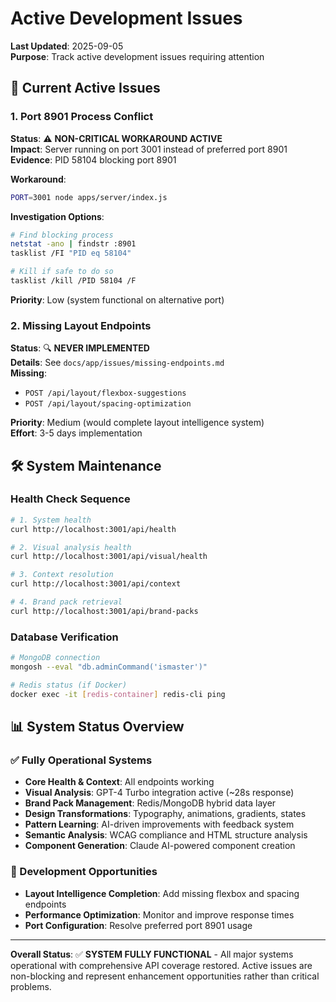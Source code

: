 # Active Development Issues

**Last Updated**: 2025-09-05  
**Purpose**: Track active development issues requiring attention

## 🔧 Current Active Issues

### 1. Port 8901 Process Conflict

**Status**: ⚠️ **NON-CRITICAL WORKAROUND ACTIVE**  
**Impact**: Server running on port 3001 instead of preferred port 8901  
**Evidence**: PID 58104 blocking port 8901

**Workaround**:

```bash
PORT=3001 node apps/server/index.js
```

**Investigation Options**:

```bash
# Find blocking process
netstat -ano | findstr :8901
tasklist /FI "PID eq 58104"

# Kill if safe to do so
tasklist /kill /PID 58104 /F
```

**Priority**: Low (system functional on alternative port)

### 2. Missing Layout Endpoints

**Status**: 🔍 **NEVER IMPLEMENTED**  
**Details**: See `docs/app/issues/missing-endpoints.md`  
**Missing**:

- `POST /api/layout/flexbox-suggestions`
- `POST /api/layout/spacing-optimization`

**Priority**: Medium (would complete layout intelligence system)  
**Effort**: 3-5 days implementation

## 🛠️ System Maintenance

### Health Check Sequence

```bash
# 1. System health
curl http://localhost:3001/api/health

# 2. Visual analysis health
curl http://localhost:3001/api/visual/health

# 3. Context resolution
curl http://localhost:3001/api/context

# 4. Brand pack retrieval
curl http://localhost:3001/api/brand-packs
```

### Database Verification

```bash
# MongoDB connection
mongosh --eval "db.adminCommand('ismaster')"

# Redis status (if Docker)
docker exec -it [redis-container] redis-cli ping
```

## 📊 System Status Overview

### ✅ Fully Operational Systems

- **Core Health & Context**: All endpoints working
- **Visual Analysis**: GPT-4 Turbo integration active (~28s response)
- **Brand Pack Management**: Redis/MongoDB hybrid data layer
- **Design Transformations**: Typography, animations, gradients, states
- **Pattern Learning**: AI-driven improvements with feedback system
- **Semantic Analysis**: WCAG compliance and HTML structure analysis
- **Component Generation**: Claude AI-powered component creation

### 🔄 Development Opportunities

- **Layout Intelligence Completion**: Add missing flexbox and spacing endpoints
- **Performance Optimization**: Monitor and improve response times
- **Port Configuration**: Resolve preferred port 8901 usage

---

**Overall Status**: ✅ **SYSTEM FULLY FUNCTIONAL** - All major systems operational with comprehensive API coverage restored. Active issues are non-blocking and represent enhancement opportunities rather than critical problems.
